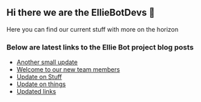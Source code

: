 ## Hi there we are the EllieBotDevs 👋

Here you can find our current stuff with more on the horizon

### Below are latest links to the Ellie Bot project blog posts

<!-- BLOG-POST-LIST:START -->
- [Another small update](https://blog.elliebot.net/another-update)
- [Welcome to our new team members](https://blog.elliebot.net/welcome-team-members)
- [Update on Stuff](https://blog.elliebot.net/small-update-on-things)
- [Update on things](https://blog.elliebot.net/update-on-things)
- [Updated links](https://blog.elliebot.net/updated-links)
<!-- BLOG-POST-LIST:END -->

<!--

**Here are some ideas to get you started:**

🙋‍♀️ A short introduction - what is your organization all about?
🌈 Contribution guidelines - how can the community get involved?
👩‍💻 Useful resources - where can the community find your docs? Is there anything else the community should know?
🍿 Fun facts - what does your team eat for breakfast?
🧙 Remember, you can do mighty things with the power of [Markdown](https://docs.github.com/github/writing-on-github/getting-started-with-writing-and-formatting-on-github/basic-writing-and-formatting-syntax)
-->
